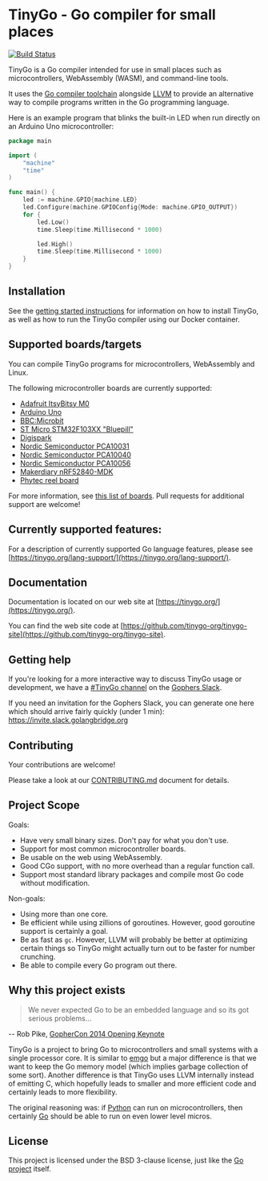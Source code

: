 # TinyGo - Go compiler for small places

[![Build Status](https://travis-ci.com/tinygo-org/tinygo.svg?branch=dev)](https://travis-ci.com/tinygo-org/tinygo)

TinyGo is a Go compiler intended for use in small places such as microcontrollers, WebAssembly (WASM), and command-line tools.

It uses the [Go compiler toolchain](https://golang.org/pkg/go/) alongside [LLVM](http://llvm.org) to provide an alternative way to compile programs written in the Go programming language.

Here is an example program that blinks the built-in LED when run directly on an Arduino Uno microcontroller:

```go
package main

import (
    "machine"
    "time"
)

func main() {
    led := machine.GPIO{machine.LED}
    led.Configure(machine.GPIOConfig{Mode: machine.GPIO_OUTPUT})
    for {
        led.Low()
        time.Sleep(time.Millisecond * 1000)

        led.High()
        time.Sleep(time.Millisecond * 1000)
    }
}
```

## Installation

See the [getting started instructions](https://tinygo.org/getting-started/) for information on how to install TinyGo, as well as how to run the TinyGo compiler using our Docker container.

## Supported boards/targets

You can compile TinyGo programs for microcontrollers, WebAssembly and Linux.

The following microcontroller boards are currently supported:

* [Adafruit ItsyBitsy M0](https://www.adafruit.com/product/3727)
* [Arduino Uno](https://store.arduino.cc/arduino-uno-rev3)
* [BBC:Microbit](https://microbit.org/)
* [ST Micro STM32F103XX "Bluepill"](http://wiki.stm32duino.com/index.php?title=Blue_Pill)
* [Digispark](http://digistump.com/products/1)
* [Nordic Semiconductor PCA10031](https://www.nordicsemi.com/eng/Products/nRF51-Dongle)
* [Nordic Semiconductor PCA10040](https://www.nordicsemi.com/eng/Products/Bluetooth-low-energy/nRF52-DK)
* [Nordic Semiconductor PCA10056](https://www.nordicsemi.com/Software-and-Tools/Development-Kits/nRF52840-DK)
* [Makerdiary nRF52840-MDK](https://wiki.makerdiary.com/nrf52840-mdk/)
* [Phytec reel board](https://www.phytec.eu/product-eu/internet-of-things/reelboard/)

For more information, see [this list of boards](https://tinygo.org/microcontrollers/). Pull requests for additional support are welcome!

## Currently supported features:

For a description of currently supported Go language features, please see [https://tinygo.org/lang-support/](https://tinygo.org/lang-support/).

## Documentation

Documentation is located on our web site at [https://tinygo.org/](https://tinygo.org/).

You can find the web site code at [https://github.com/tinygo-org/tinygo-site](https://github.com/tinygo-org/tinygo-site).

## Getting help

If you're looking for a more interactive way to discuss TinyGo usage or
development, we have a [#TinyGo channel](https://gophers.slack.com/messages/CDJD3SUP6/)
on the [Gophers Slack](https://gophers.slack.com).

If you need an invitation for the Gophers Slack, you can generate one here which
should arrive fairly quickly (under 1 min): https://invite.slack.golangbridge.org

## Contributing

Your contributions are welcome!

Please take a look at our [CONTRIBUTING.md](./CONTRIBUTING.md) document for details.

## Project Scope

Goals:

* Have very small binary sizes. Don't pay for what you don't use.
* Support for most common microcontroller boards.
* Be usable on the web using WebAssembly.
* Good CGo support, with no more overhead than a regular function call.
* Support most standard library packages and compile most Go code without modification.

Non-goals:

* Using more than one core.
* Be efficient while using zillions of goroutines. However, good goroutine support is certainly a goal.
* Be as fast as `gc`. However, LLVM will probably be better at optimizing certain things so TinyGo might actually turn out to be faster for number crunching.
* Be able to compile every Go program out there.

## Why this project exists

> We never expected Go to be an embedded language and so its got serious problems...

-- Rob Pike, [GopherCon 2014 Opening Keynote](https://www.youtube.com/watch?v=VoS7DsT1rdM&feature=youtu.be&t=2799)

TinyGo is a project to bring Go to microcontrollers and small systems with a single processor core. It is similar to [emgo](https://github.com/ziutek/emgo) but a major difference is that we want to keep the Go memory model (which implies garbage collection of some sort). Another difference is that TinyGo uses LLVM internally instead of emitting C, which hopefully leads to smaller and more efficient code and certainly leads to more flexibility.

The original reasoning was: if [Python](https://micropython.org/) can run on microcontrollers, then certainly [Go](https://golang.org/) should be able to run on even lower level micros.

## License

This project is licensed under the BSD 3-clause license, just like the [Go project](https://golang.org/LICENSE) itself.
